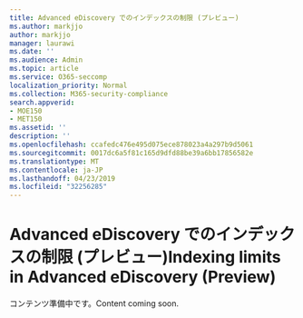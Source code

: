 ```yaml
---
title: Advanced eDiscovery でのインデックスの制限 (プレビュー)
ms.author: markjjo
author: markjjo
manager: laurawi
ms.date: ''
ms.audience: Admin
ms.topic: article
ms.service: O365-seccomp
localization_priority: Normal
ms.collection: M365-security-compliance
search.appverid:
- MOE150
- MET150
ms.assetid: ''
description: ''
ms.openlocfilehash: ccafedc476e495d075ece878023a4a297b9d5061
ms.sourcegitcommit: 0017dc6a5f81c165d9dfd88be39a6bb17856582e
ms.translationtype: MT
ms.contentlocale: ja-JP
ms.lasthandoff: 04/23/2019
ms.locfileid: "32256285"
---
```

# <a name="indexing-limits-in-advanced-ediscovery-preview"></a><span data-ttu-id="612e6-102">Advanced eDiscovery でのインデックスの制限 (プレビュー)</span><span class="sxs-lookup"><span data-stu-id="612e6-102">Indexing limits in Advanced eDiscovery (Preview)</span></span>

<span data-ttu-id="612e6-103">コンテンツ準備中です。</span><span class="sxs-lookup"><span data-stu-id="612e6-103">Content coming soon.</span></span>
